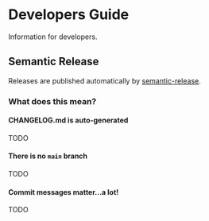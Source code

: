 # Developers Guide

Information for developers.

## Semantic Release

Releases are published automatically by [semantic-release][].

### What does this mean?

#### CHANGELOG.md is auto-generated

TODO

#### There is no `main` branch

TODO

#### Commit messages matter...a lot!

TODO

[semantic-release]: https://github.com/semantic-release/semantic-release
